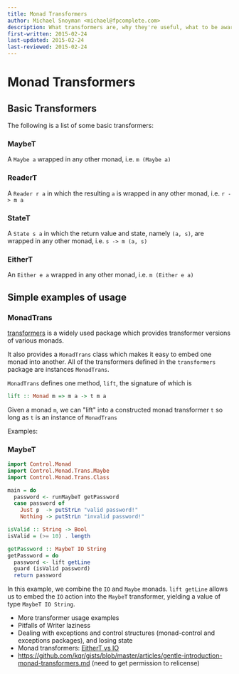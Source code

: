 ```yaml
---
title: Monad Transformers
author: Michael Snoyman <michael@fpcomplete.com>
description: What transformers are, why they're useful, what to be aware of
first-written: 2015-02-24
last-updated: 2015-02-24
last-reviewed: 2015-02-24
---
```


# Monad Transformers

## Basic Transformers 

The following is a list of some basic transformers:

### MaybeT

A `Maybe a` wrapped in any other monad, i.e. `m (Maybe a)`

### ReaderT

A `Reader r a` in which the resulting `a` is wrapped in any other monad, i.e. `r -> m a`

### StateT

A `State s a` in which the return value and state, namely `(a, s)`, are wrapped in any other monad, i.e. `s -> m (a, s)`

### EitherT

An `Either e a` wrapped in any other monad, i.e. `m (Either e a)`

## Simple examples of usage

### MonadTrans

[transformers](https://www.stackage.org/lts-3.20/package/transformers-0.4.2.0) is a widely used package which provides transformer versions of various monads. 

It also provides a `MonadTrans` class which makes it easy to embed one monad into another. All of the transformers defined in the `transformers` package are instances `MonadTrans`.  

`MonadTrans` defines one method, `lift`, the signature of which is 

```haskell
lift :: Monad m => m a -> t m a
```

Given a monad `m`, we can "lift" into a constructed monad transformer `t` so long as `t` is an instance of `MonadTrans`

Examples:

### MaybeT 

```haskell
import Control.Monad 
import Control.Monad.Trans.Maybe 
import Control.Monad.Trans.Class 

main = do 
  password <- runMaybeT getPassword
  case password of 
    Just p  -> putStrLn "valid password!"
    Nothing -> putStrLn "invalid password!"

isValid :: String -> Bool
isValid = (>= 10) . length

getPassword :: MaybeT IO String 
getPassword = do 
  password <- lift getLine
  guard (isValid password)
  return password 
```

In this example, we combine the `IO` and `Maybe` monads. `lift getLine` allows us to embed the `IO` action into the `MaybeT` transformer, yielding a value of type `MaybeT IO String`.  


* More transformer usage examples
* Pitfalls of Writer laziness
* Dealing with exceptions and control structures (monad-control and exceptions packages), and losing state
* Monad transformers: [EitherT vs IO](http://stackoverflow.com/questions/25752900/exceptions-and-monad-transformers/25753497#25753497)
* https://github.com/kqr/gists/blob/master/articles/gentle-introduction-monad-transformers.md (need to get permission to relicense)
